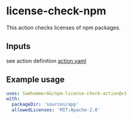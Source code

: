 # license-check-npm
This action checks licenses of npm packages.

## Inputs
see action definition [action.yaml](action.yaml)

## Example usage

```yaml
uses: SamhammerAG/npm-license-check-action@v1
with:
  packageDir: 'sources/app'
  allowedLicenses: 'MIT;Apache-2.0'
```
